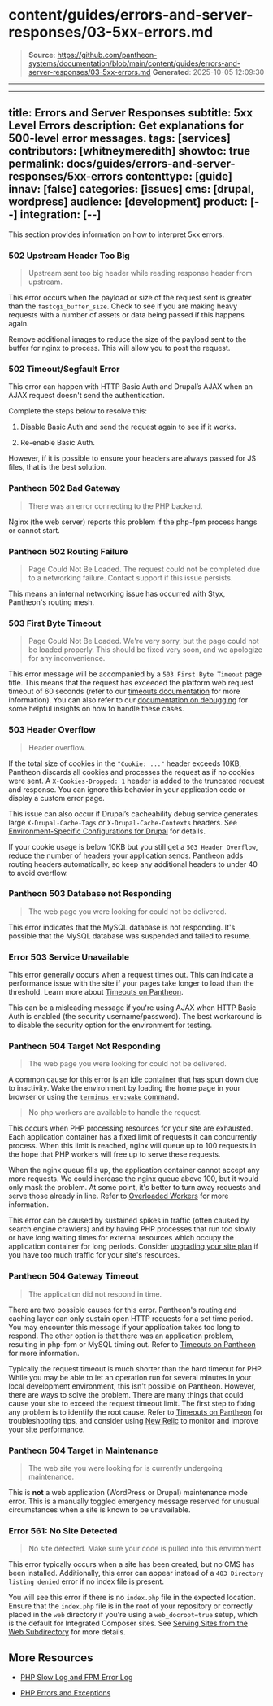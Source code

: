 # content/guides/errors-and-server-responses/03-5xx-errors.md

> **Source**: https://github.com/pantheon-systems/documentation/blob/main/content/guides/errors-and-server-responses/03-5xx-errors.md
> **Generated**: 2025-10-05 12:09:30

---

---
title: Errors and Server Responses
subtitle: 5xx Level Errors
description: Get explanations for 500-level error messages.
tags: [services]
contributors: [whitneymeredith]
showtoc: true
permalink: docs/guides/errors-and-server-responses/5xx-errors
contenttype: [guide]
innav: [false]
categories: [issues]
cms: [drupal, wordpress]
audience: [development]
product: [--]
integration: [--]
---

This section provides information on how to interpret 5xx errors.

### 502 Upstream Header Too Big

> Upstream sent too big header while reading response header from upstream.

This error occurs when the payload or size of the request sent is greater than the `fastcgi_buffer_size`. Check to see if you are making heavy requests with a number of assets or data being passed if this happens again.

Remove additional images to reduce the size of the payload sent to the buffer for nginx to process. This will allow you to post the request.

### 502 Timeout/Segfault Error

This error can happen with HTTP Basic Auth and Drupal’s AJAX when an AJAX request doesn't send the authentication.

Complete the steps below to resolve this:

1. Disable Basic Auth and send the request again to see if it works.

1. Re-enable Basic Auth.

However, if it is possible to ensure your headers are always passed for JS files, that is the best solution.

### Pantheon 502 Bad Gateway

> There was an error connecting to the PHP backend.

Nginx (the web server) reports this problem if the php-fpm process hangs or cannot start.

### Pantheon 502 Routing Failure

> Page Could Not Be Loaded. The request could not be completed due to a networking failure. Contact support if this issue persists.

This means an internal networking issue has occurred with Styx, Pantheon's routing mesh.

### 503 First Byte Timeout

> Page Could Not Be Loaded. We're very sorry, but the page could not be loaded properly. This should be fixed very soon, and we apologize for any inconvenience.

This error message will be accompanied by a `503 First Byte Timeout` page title. This means that the request has exceeded the platform web request timeout of 60 seconds (refer to our [timeouts documentation](/timeouts) for more information). You can also refer to our [documentation on debugging](/debug-slow-performance) for some helpful insights on how to handle these cases.

### 503 Header Overflow

> Header overflow.

If the total size of cookies in the `"Cookie: ..."` header exceeds 10KB, Pantheon discards all cookies and processes the request as if no cookies were sent. A `X-Cookies-Dropped: 1` header is added to the truncated request and response. You can ignore this behavior in your application code or display a custom error page.

This issue can also occur if Drupal’s cacheability debug service generates large `X-Drupal-Cache-Tags` or `X-Drupal-Cache-Contexts` headers. See [Environment-Specific Configurations for Drupal](/guides/environment-configuration/environment-specific-config-drupal/#troubleshoot-503-response-header-overflow) for details.

If your cookie usage is below 10KB but you still get a `503 Header Overflow`, reduce the number of headers your application sends. Pantheon adds routing headers automatically, so keep any additional headers to under 40 to avoid overflow.

### Pantheon 503 Database not Responding

> The web page you were looking for could not be delivered.

This error indicates that the MySQL database is not responding. It's possible that the MySQL database was suspended and failed to resume.

### Error 503 Service Unavailable

This error generally occurs when a request times out. This can indicate a performance issue with the site if your pages take longer to load than the threshold. Learn more about [Timeouts on Pantheon](/timeouts).

This can be a misleading message if you're using AJAX when HTTP Basic Auth is enabled (the security username/password). The best workaround is to disable the security option for the environment for testing.

### Pantheon 504 Target Not Responding

> The web page you were looking for could not be delivered.

A common cause for this error is an [idle container](/application-containers#idle-containers) that has spun down due to inactivity. Wake the environment by loading the home page in your browser or using the [`terminus env:wake` command](/terminus/commands/env-wake).

> No php workers are available to handle the request.

This occurs when PHP processing resources for your site are exhausted. Each application container has a fixed limit of requests it can concurrently process. When this limit is reached, nginx will queue up to 100 requests in the hope that PHP workers will free up to serve these requests.

When the nginx queue fills up, the application container cannot accept any more requests. We could increase the nginx queue above 100, but it would only mask the problem. At some point, it's better to turn away requests and serve those already in line. Refer to [Overloaded Workers](/guides/errors-and-server-responses/overloaded-workers) for more information.

This error can be caused by sustained spikes in traffic (often caused by search engine crawlers) and by having PHP processes that run too slowly or have long waiting times for external resources which occupy the application container for long periods. Consider [upgrading your site plan](/guides/legacy-dashboard/site-plan) if you have too much traffic for your site's resources.

### Pantheon 504 Gateway Timeout

> The application did not respond in time.

There are two possible causes for this error. Pantheon's routing and caching layer can only sustain open HTTP requests for a set time period. You may encounter this message if your application takes too long to respond. The other option is that there was an application problem, resulting in php-fpm or MySQL timing out. Refer to [Timeouts on Pantheon](/timeouts) for more information.

Typically the request timeout is much shorter than the hard timeout for PHP. While you may be able to let an operation run for several minutes in your local development environment, this isn't possible on Pantheon. However, there are ways to solve the problem. There are many things that could cause your site to exceed the request timeout limit. The first step to fixing any problem is to identify the root cause. Refer to [Timeouts on Pantheon](/timeouts) for troubleshooting tips, and consider using [New Relic](/guides/new-relic) to monitor and improve your site performance.

### Pantheon 504 Target in Maintenance

> The web site you were looking for is currently undergoing maintenance.

This is **not** a web application (WordPress or Drupal) maintenance mode error. This is a manually toggled emergency message reserved for unusual circumstances when a site is known to be unavailable.

### Error 561: No Site Detected

> No site detected. Make sure your code is pulled into this environment.

This error typically occurs when a site has been created, but no CMS has been installed. Additionally, this error can appear instead of a `403 Directory listing denied` error if no index file is present.

You will see this error if there is no `index.php` file in the expected location. Ensure that the `index.php` file is in the root of your repository or correctly placed in the `web` directory if you're using a `web_docroot=true` setup, which is the default for Integrated Composer sites. See [Serving Sites from the Web Subdirectory](/nested-docroot) for more details.

## More Resources

- [PHP Slow Log and FPM Error Log](/guides/php/php-slow-log)

- [PHP Errors and Exceptions](/guides/php/php-errors)
